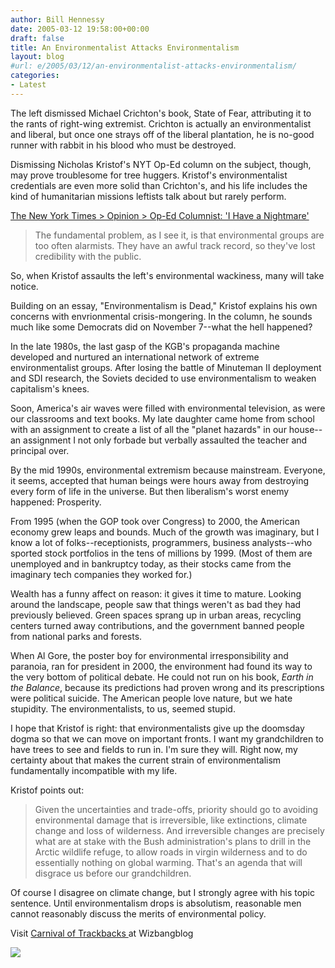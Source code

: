 ```yaml
---
author: Bill Hennessy
date: 2005-03-12 19:58:00+00:00
draft: false
title: An Environmentalist Attacks Environmentalism
layout: blog
#url: e/2005/03/12/an-environmentalist-attacks-environmentalism/
categories:
- Latest
---
```


The left dismissed Michael Crichton's book, State of Fear, attributing it to the rants of right-wing extremist. Crichton is actually an environmentalist and liberal, but once one strays off of the liberal plantation, he is no-good runner with rabbit in his blood who must be destroyed.




Dismissing Nicholas Kristof's NYT Op-Ed column on the subject, though, may prove troublesome for tree huggers. Kristof's environmentalist credentials are even more solid than Crichton's, and his life includes the kind of humanitarian missions leftists talk about but rarely perform.




[The New York Times > Opinion > Op-Ed Columnist: 'I Have a Nightmare'](https://www.nytimes.com/2005/03/12/opinion/12kristof.html?hp)




> 

> 
> The fundamental problem, as I see it, is that environmental groups are too often alarmists. They have an awful track record, so they've lost credibility with the public.
> 
> 




So, when Kristof assaults the left's environmental wackiness, many will take notice.




Building on an essay, "Environmentalism is Dead," Kristof explains his own concerns with envrionmental crisis-mongering. In the column, he sounds much like some Democrats did on November 7--what the hell happened?




In the late 1980s, the last gasp of the KGB's propaganda machine developed and nurtured an international network of extreme environmentalist groups. After losing the battle of Minuteman II deployment and SDI research, the Soviets decided to use environmentalism to weaken capitalism's knees.




Soon, America's air waves were filled with environmental television, as were our classrooms and text books. My late daughter came home from school with an assignment to create a list of all the "planet hazards" in our house--an assignment I not only forbade but verbally assaulted the teacher and principal over.




By the mid 1990s, environmental extremism because mainstream. Everyone, it seems, accepted that human beings were hours away from destroying every form of life in the universe. But then liberalism's worst enemy happened: Prosperity.




From 1995 (when the GOP took over Congress) to 2000, the American economy grew leaps and bounds. Much of the growth was imaginary, but I know a lot of folks--receptionists, programmers, business analysts--who sported stock portfolios in the tens of millions by 1999. (Most of them are unemployed and in bankruptcy today, as their stocks came from the imaginary tech companies they worked for.)




Wealth has a funny affect on reason: it gives it time to mature. Looking around the landscape, people saw that things weren't as bad they had previously believed. Green spaces sprang up in urban areas, recycling centers turned away contributions, and the government banned people from national parks and forests.




When Al Gore, the poster boy for environmental irresponsibility and paranoia, ran for president in 2000, the environment had found its way to the very bottom of political debate. He could not run on his book, _Earth in the Balance_, because its predictions had proven wrong and its prescriptions were political suicide. The American people love nature, but we hate stupidity. The environmentalists, to us, seemed stupid.




I hope that Kristof is right: that environmentalists give up the doomsday dogma so that we can move on important fronts. I want my grandchildren to have trees to see and fields to run in. I'm sure they will. Right now, my certainty about that makes the current strain of environmentalism fundamentally incompatible with my life.




Kristof points out:




> 

> 
> Given the uncertainties and trade-offs, priority should go to avoiding environmental damage that is irreversible, like extinctions, climate change and loss of wilderness. And irreversible changes are precisely what are at stake with the Bush administration's plans to drill in the Arctic wildlife refuge, to allow roads in virgin wilderness and to do essentially nothing on global warming. That's an agenda that will disgrace us before our grandchildren.
> 
> 




Of course I disagree on climate change, but I strongly agree with his topic sentence. Until environmentalism drops is absolutism, reasonable men cannot reasonably discuss the merits of environmental policy.




Visit [Carnival of Trackbacks ](https://wizbangblog.com/archives/005346.php)at Wizbangblog

![](https://blog.billhennessy.com/aggbug.aspx?PostID=1342)

